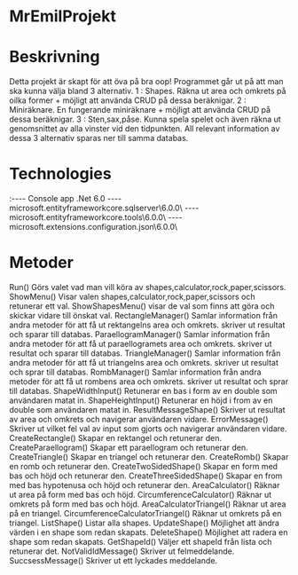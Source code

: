 # MrEmilProjekt

# Beskrivning  
Detta projekt är skapt för att öva på bra oop! Programmet går ut på att man ska kunna välja bland 3 alternativ.
1 : Shapes. Räkna ut area och omkrets på oilka former + möjligt att använda CRUD på dessa beräknigar.
2 : Miniräknare. En fungerande miniräknare + möjligt att använda CRUD på dessa beräknigar.
3 : Sten,sax,påse. Kunna spela spelet och även räkna ut genomsnittet av alla vinster vid den tidpunkten.
All relevant information av dessa 3 alternativ sparas ner till samma databas.

# Technologies
:---- Console app .Net 6.0 ---- microsoft.entityframeworkcore.sqlserver\6.0.0\ ---- 
microsoft.entityframeworkcore.tools\6.0.0\ ---- microsoft.extensions.configuration.json\6.0.0\


# Metoder

Run() Görs valet vad man vill köra av shapes,calculator,rock,paper,scissors.
ShowMenu() Visar valen shapes,calculator,rock,paper,scissors och retunerar ett val.
ShowShapesMenu() visar de val som finns att göra och skickar vidare till önskat val.
RectangleManager() Samlar information från andra metoder för att få ut rektangelns area och omkrets. skriver ut resultat och sparar till databas.
ParaellogramManager() Samlar information från andra metoder för att få ut paraellogramets area och omkrets. skriver ut resultat och sparar till databas.
TriangleManager() Samlar information från andra metoder för att få ut triangelns area och omkrets. skriver ut resultat och sprar till databas.
RombManager() Samlar information från andra metoder för att få ut rombens area och omkrets. skriver ut resultat och sprar till databas.
ShapeWidthInput() Retunerar en bas i form av en double som användaren matat in.
ShapeHeightInput() Retunerar en höjd i from av en double som användaren matat in.
ResultMessageShape() Skriver ut resultat av area och omkrets och navigerar användaren vidare.
ErrorMessage() Skriver ut vilket  fel val av input som gjorts och navigerar användaren vidare.
CreateRectangle() Skapar en rektangel och retunerar den.
CreateParaellogram() Skapar ett paraellogram och retunerar den.
CreateTriangle()  Skapar en triangel och retunerar den.
CreateRomb()  Skapar en romb och retunerar den.
CreateTwoSidedShape() Skapar en form med bas och höjd och retunerar den.
CreateThreeSidedShape() Skapar en from med bas hypotenusa och höjd och retunerar den.
AreaCalculator() Räknar ut area på form med bas och höjd.
CircumferenceCalculator() Räknar ut omkrets på form med bas och höjd.
AreaCalculatorTriangel() Räknar ut area på en triangel.
CircumferenceCalculatorTriangel() Räknar ut omkrets på en triangel.
ListShape() Listar alla shapes.
UpdateShape() Möjlighet att ändra värden i en shape som redan skapats.
DeleteShape() Möjlighet att radera en shape som redan skapats.
GetShapeId() Väljer ett shapeId från lista och retunerar det.
NotValidIdMessage() Skriver ut felmeddelande.
SuccsessMessage() Skriver ut ett lyckades meddelande.

 







